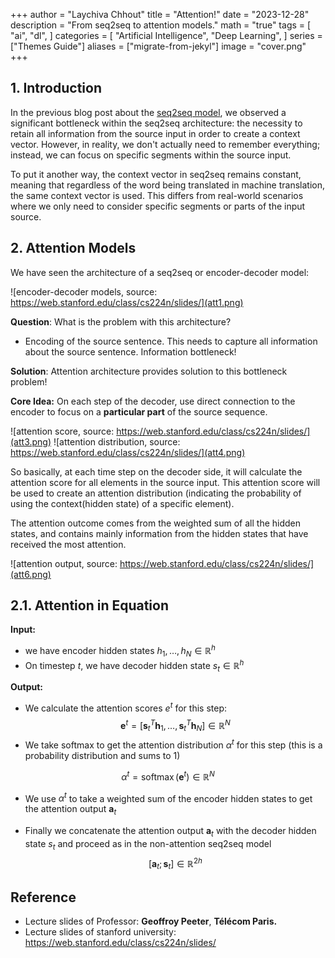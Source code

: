 +++
author = "Laychiva Chhout"
title = "Attention!"
date = "2023-12-28"
description = "From seq2seq to attention models."
math = "true"
tags = [
    "ai",
    "dl",
]
categories = [
    "Artificial Intelligence",
    "Deep Learning",
]
series = ["Themes Guide"]
aliases = ["migrate-from-jekyl"]
image = "cover.png"
+++


## 1. Introduction

In the previous blog post about the [seq2seq model](https://lchhout.github.io/blogs/post/seq2seq/), we observed a significant bottleneck within the seq2seq architecture: the necessity to retain all information from the source input in order to create a context vector. However, in reality, we don't actually need to remember everything; instead, we can focus on specific segments within the source input.

To put it another way, the context vector in seq2seq remains constant, meaning that regardless of the word being translated in machine translation, the same context vector is used. This differs from real-world scenarios where we only need to consider specific segments or parts of the input source.

## 2. Attention Models

We have seen the architecture of a seq2seq or encoder-decoder model:

![encoder-decoder models, source: https://web.stanford.edu/class/cs224n/slides/](att1.png)

**Question**: What is the problem with this architecture?

- Encoding of the source sentence. This needs to capture all information about the source sentence. Information bottleneck!

**Solution**: Attention architecture provides solution to this bottleneck problem!

**Core Idea:** On each step of the decoder, use direct connection to the encoder to focus on a **particular part** of the source sequence.

![attention score, source: https://web.stanford.edu/class/cs224n/slides/](att3.png)
![attention distribution, source: https://web.stanford.edu/class/cs224n/slides/](att4.png)


So basically, at each time step on the decoder side, it will calculate the attention score for all elements in the source input. This attention score will be used to create an attention distribution (indicating the probability of using the context(hidden state) of a specific element).

The attention outcome comes from the weighted sum of all the hidden states, and contains mainly information from the hidden states that have received the most attention.

![attention output, source: https://web.stanford.edu/class/cs224n/slides/](att6.png)

<!-- ![[../Photos/Screenshot 2023-10-12 at 12.21.00.png]]
![[../Photos/Screenshot 2023-10-12 at 12.21.47.png]]
![[../Photos/Screenshot 2023-10-12 at 12.21.57.png]] -->

## 2.1. Attention in Equation

**Input:** 

- we have encoder hidden states $h_1, \ldots, h_N \in \mathbb{R}^h$
- On timestep $t$, we have decoder hidden state $s_t \in \mathbb{R}^h$

**Output:**

- We calculate the attention scores $e^t$ for this step:
$$
\boldsymbol{e}^t=\left[\boldsymbol{s}_t^T \boldsymbol{h}_1, \ldots, \boldsymbol{s}_t^T \boldsymbol{h}_N\right] \in \mathbb{R}^N
$$
- We take softmax to get the attention distribution $\alpha^t$ for this step (this is a probability distribution and sums to 1)

$$ \alpha^t = \operatorname{softmax}\left(\boldsymbol{e}^t\right) \in \mathbb{R}^N
$$

- We use $\alpha^t$ to take a weighted sum of the encoder hidden states to get the attention output $\boldsymbol{a}_t$

- Finally we concatenate the attention output $\boldsymbol{a}_t$ with the decoder hidden state $s_t$ and proceed as in the non-attention seq2seq model
$$
\left[\boldsymbol{a}_t ; \boldsymbol{s}_t\right] \in \mathbb{R}^{2 h}
$$

## Reference

- Lecture slides of Professor: **Geoffroy Peeter**, **Télécom Paris.**
- Lecture slides of stanford university: https://web.stanford.edu/class/cs224n/slides/


